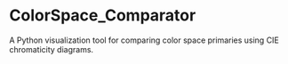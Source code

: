 # ColorSpace_Comparator
A Python visualization tool for comparing color space primaries using CIE chromaticity diagrams.
